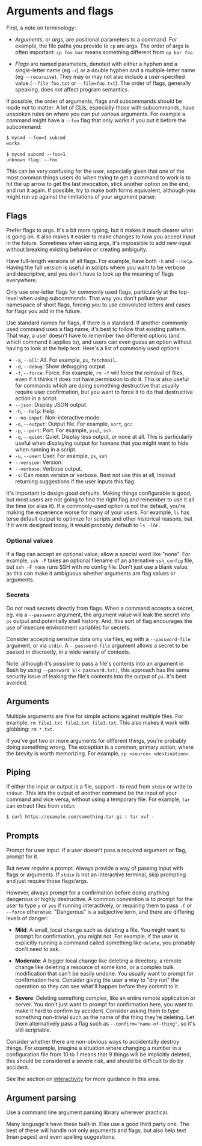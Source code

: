 # Arguments and flags

First, a note on terminology:

- _Arguments_, or _args_, are positional parameters to a command. For example, the file paths you provide to `cp` are args. The order of args is often important: `cp foo bar` means something different from `cp bar foo`.

- _Flags_ are named parameters, denoted with either a hyphen and a single-letter name (eg `-r`) or a double hyphen and a multiple-letter name (eg `--recursive`). They may or may not also include a user-specified value (`--file foo.txt` or `--file=foo.txt`). The order of flags, generally speaking, does not affect program semantics.

If possible, the order of arguments, flags and subcommands should be made not to matter. A lot of CLIs, especially those with subcommands, have unspoken rules on where you can put various arguments. For example a command might have a `--foo` flag that only works if you put it before the subcommand:

```txt
$ mycmd --foo=1 subcmd
works

$ mycmd subcmd --foo=1
unknown flag: --foo
```

This can be very confusing for the user, especially given that one of the most common things users do when trying to get a command to work is to hit the up arrow to get the last invocation, stick another option on the end, and run it again. If possible, try to make both forms equivalent, although you might run up against the limitations of your argument parser.

## Flags

Prefer flags to args. It's a bit more typing, but it makes it much clearer what is going on. It also makes it easier to make changes to how you accept input in the future. Sometimes when using args, it's impossible to add new input without breaking existing behavior or creating ambiguity.

Have full-length versions of all flags. For example, have both `-h` and `--help`. Having the full version is useful in scripts where you want to be verbose and descriptive, and you don't have to look up the meaning of flags everywhere.

Only use one-letter flags for commonly used flags, particularly at the top-level when using subcommands. That way you don't pollute your namespace of short flags, forcing you to use convoluted letters and cases for flags you add in the future.

Use standard names for flags, if there is a standard. If another commonly used command uses a flag name, it's best to follow that existing pattern. That way, a user doesn't have to remember two different options (and which command it applies to), and users can even guess an option without having to look at the help text. Here's a list of commonly used options:

- `-a`, `--all`: All. For example, `ps`, `fetchmail`.
- `-d`, `--debug`: Show debugging output.
- `-f`, `--force`: Force. For example, `rm -f` will force the removal of files, even if it thinks it does not have permission to do it. This is also useful for commands which are doing something destructive that usually require user confirmation, but you want to force it to do that destructive action in a script.
- `--json`: Display JSON output.
- `-h`, `--help`: Help.
- `--no-input`: Non-interactive mode.
- `-o`, `--output`: Output file. For example, `sort`, `gcc`.
- `-p`, `--port`: Port. For example, `psql`, `ssh`.
- `-q`, `--quiet`: Quiet. Display less output, or none at all. This is particularly useful when displaying output for humans that you might want to hide when running in a script.
- `-u`, `--user`: User. For example, `ps`, `ssh`.
- `--version`: Version.
- `--verbose`: Verbose output.
- `-v`: Can mean version or verbose. Best not use this at all, instead returning suggestions if the user inputs this flag.

It's important to design good defaults. Making things configurable is good, but most users are not going to find the right flag and remember to use it all the time (or alias it). If a commonly-used option is not the default, you're making the experience worse for many of your users. For example, `ls` has terse default output to optimize for scripts and other historical reasons, but if it were designed today, it would probably default to `ls -lhF`.

### Optional values

If a flag can accept an optional value, allow a special word like "none". For example, `ssh -F` takes an optional filename of an alternative `ssh_config` file, but `ssh -F none` runs SSH with no config file. Don't just use a blank value, as this can make it ambiguous whether arguments are flag values or arguments.

### Secrets

Do not read secrets directly from flags. When a command accepts a secret, eg. via a `--password` argument, the argument value will leak the secret into `ps` output and potentially shell history. And, this sort of flag encourages the use of insecure environment variables for secrets.

Consider accepting sensitive data only via files, eg with a `--password-file` argument, or via `stdin`. A `--password-file` argument allows a secret to be passed in discreetly, in a wide variety of contexts.

Note, although it's possible to pass a file's contents into an argument in Bash by using `--password $(< password.txt)`, this approach has the same security issue of leaking the file's contents into the output of `ps`. It's best avoided.

## Arguments

Multiple arguments are fine for simple actions against multiple files. For example, `rm file1.txt file2.txt file3.txt`. This also makes it work with globbing: `rm *.txt`.

If you've got two or more arguments for different things, you're probably doing something wrong. The exception is a common, primary action, where the brevity is worth memorizing. For example, `cp <source> <destination>`.

## Piping

If either the input or output is a file, support `-` to read from `stdin` or write to `stdout`. This lets the output of another command be the input of your command and vice versa, without using a temporary file. For example, `tar` can extract files from `stdin`:

```txt
$ curl https://example.com/something.tar.gz | tar xvf -
```

## Prompts

Prompt for user input. If a user doesn't pass a required argument or flag, prompt for it. 

But never _require_ a prompt. Always provide a way of passing input with flags or arguments. If `stdin` is not an interactive terminal, skip prompting and just require those flags/args.

However, always prompt for a confirmation before doing anything dangerous or highly destructive. A common convention is to prompt for the user to type `y` or `yes` if running interactively, or requiring them to pass `-f` or `--force` otherwise. "Dangerous" is a subjective term, and there are differing levels of danger:

- **Mild**: A small, local change such as deleting a file. You might want to prompt for confirmation, you might not. For example, if the user is explicitly running a command called something like `delete`, you probably don't need to ask.

- **Moderate**: A bigger local change like deleting a directory, a remote change like deleting a resource of some kind, or a complex bulk modification that can't be easily undone. You usually want to prompt for confirmation here. Consider giving the user a way to "dry run" the operation so they can see what'll happen before they commit to it.

- **Severe**: Deleting something complex, like an entire remote application or server. You don't just want to prompt for confirmation here, you want to make it hard to confirm by accident. Consider asking them to type something non-trivial such as the name of the thing they're deleting. Let them alternatively pass a flag such as `--confirm="name-of-thing"`, so it's still scriptable.

Consider whether there are non-obvious ways to accidentally destroy things. For example, imagine a situation where changing a number in a configuration file from 10 to 1 means that 9 things will be implicitly deleted, this should be considered a severe risk, and should be difficult to do by accident.

See the section on [interactivity](/standards/ui/cli/interactivity) for more guidance in this area.

## Argument parsing 

Use a command line argument parsing library wherever practical.

Many language's have these built-in. Else use a good third party one. The best of these will handle not only arguments and flags, but also help text (man pages) and even spelling suggestions.
